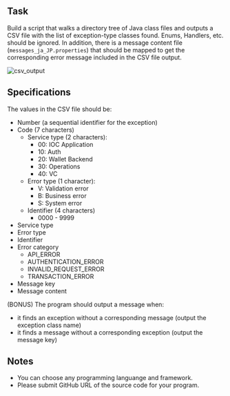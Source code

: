 Task
----

Build a script that walks a directory tree of Java class files and outputs a CSV file with the list of exception-type classes found. Enums, Handlers, etc. should be ignored.
In addition, there is a message content file (`messages_ja_JP.properties`) that should be mapped to get the corresponding error message included in the CSV file output.

![csv_output](https://user-images.githubusercontent.com/34642605/56260463-46676e80-6112-11e9-99c4-9e5728caa1b4.png)


Specifications 
--------------

The values in the CSV file should be:
- Number (a sequential identifier for the exception)
- Code (7 characters)
    - Service type (2 characters):
        - 00: IOC Application
        - 10: Auth
        - 20: Wallet Backend
        - 30: Operations
        - 40: VC
    - Error type (1 character):
        - V: Validation error
        - B: Business error
        - S: System error
    - Identifier (4 characters)
        - 0000 - 9999
- Service type
- Error type
- Identifier
- Error category
    - API_ERROR
    - AUTHENTICATION_ERROR
    - INVALID_REQUEST_ERROR
    - TRANSACTION_ERROR
- Message key
- Message content

(BONUS) The program should output a message when:
- it finds an exception without a corresponding message (output the exception class name)
- it finds a message without a corresponding exception (output the message key)


Notes
-----

- You can choose any programming languange and framework. 
- Please submit GitHub URL of the source code for your program.
